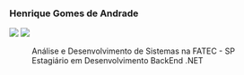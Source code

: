 <h3>Henrique Gomes de Andrade</h3>
<p >
  <a href="https://www.linkedin.com/in/henrique-gomes-de-andrade/" target="_blank"><img src="https://img.shields.io/badge/-Linkedin-0077B5?style=flat-square&logo=Linkedin&logoColor=white"/></a>
  <a href="https://github.com/HenriqueGomesDeAndrade" target="_blank"><img src="https://img.shields.io/github/followers/shugtsu?label=GitHub&style=social"/></a>
 

<br>

<dd>Análise e Desenvolvimento de Sistemas na FATEC - SP</dd>
<dd>Estagiário em Desenvolvimento BackEnd .NET</dd>
</p>

